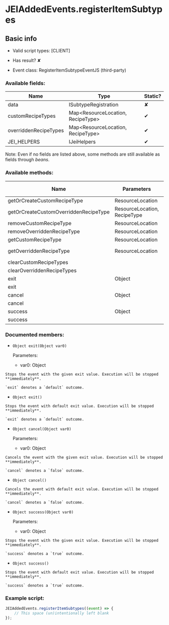 # JEIAddedEvents.registerItemSubtypes

## Basic info

- Valid script types: [CLIENT]

- Has result? ✘

- Event class: RegisterItemSubtypeEventJS (third-party)

### Available fields:

| Name | Type | Static? |
| ---- | ---- | ------- |
| data | ISubtypeRegistration | ✘ |
| customRecipeTypes | Map<ResourceLocation, RecipeType<CustomJSRecipe>> | ✔ |
| overriddenRecipeTypes | Map<ResourceLocation, RecipeType> | ✔ |
| JEI_HELPERS | IJeiHelpers | ✔ |

Note: Even if no fields are listed above, some methods are still available as fields through *beans*.

### Available methods:

| Name | Parameters | Return type | Static? |
| ---- | ---------- | ----------- | ------- |
| getOrCreateCustomRecipeType | ResourceLocation |  | RecipeType<CustomJSRecipe> | ✔ |
| getOrCreateCustomOverriddenRecipeType | ResourceLocation, RecipeType<T> |  | RecipeType<T> | ✔ |
| removeCustomRecipeType | ResourceLocation |  | void | ✔ |
| removeOverriddenRecipeType | ResourceLocation |  | void | ✔ |
| getCustomRecipeType | ResourceLocation |  | RecipeType<CustomJSRecipe> | ✔ |
| getOverriddenRecipeType | ResourceLocation |  | RecipeType<?> | ✔ |
| clearCustomRecipeTypes |  |  | void | ✔ |
| clearOverriddenRecipeTypes |  |  | void | ✔ |
| exit | Object |  | Object | ✘ |
| exit |  |  | Object | ✘ |
| cancel | Object |  | Object | ✘ |
| cancel |  |  | Object | ✘ |
| success | Object |  | Object | ✘ |
| success |  |  | Object | ✘ |


### Documented members:

- `Object exit(Object var0)`

  Parameters:
  - var0: Object

```
Stops the event with the given exit value. Execution will be stopped **immediately**.

`exit` denotes a `default` outcome.
```

- `Object exit()`
```
Stops the event with default exit value. Execution will be stopped **immediately**.

`exit` denotes a `default` outcome.
```

- `Object cancel(Object var0)`

  Parameters:
  - var0: Object

```
Cancels the event with the given exit value. Execution will be stopped **immediately**.

`cancel` denotes a `false` outcome.
```

- `Object cancel()`
```
Cancels the event with default exit value. Execution will be stopped **immediately**.

`cancel` denotes a `false` outcome.
```

- `Object success(Object var0)`

  Parameters:
  - var0: Object

```
Stops the event with the given exit value. Execution will be stopped **immediately**.

`success` denotes a `true` outcome.
```

- `Object success()`
```
Stops the event with default exit value. Execution will be stopped **immediately**.

`success` denotes a `true` outcome.
```



### Example script:

```js
JEIAddedEvents.registerItemSubtypes((event) => {
	// This space (un)intentionally left blank
});
```

